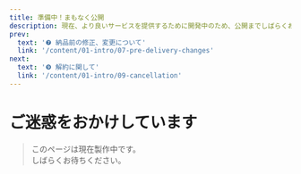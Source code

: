 ```yaml
---
title: 準備中！まもなく公開
description: 現在、より良いサービスを提供するために開発中のため、公開までしばらくお待ちください。
prev:
  text: '❼ 納品前の修正、変更について'
  link: '/content/01-intro/07-pre-delivery-changes'
next:
  text: '❾ 解約に関して'
  link: '/content/01-intro/09-cancellation'
---
```


# ご迷惑をおかけしています

> このページは現在製作中です。  
> しばらくお待ちください。
